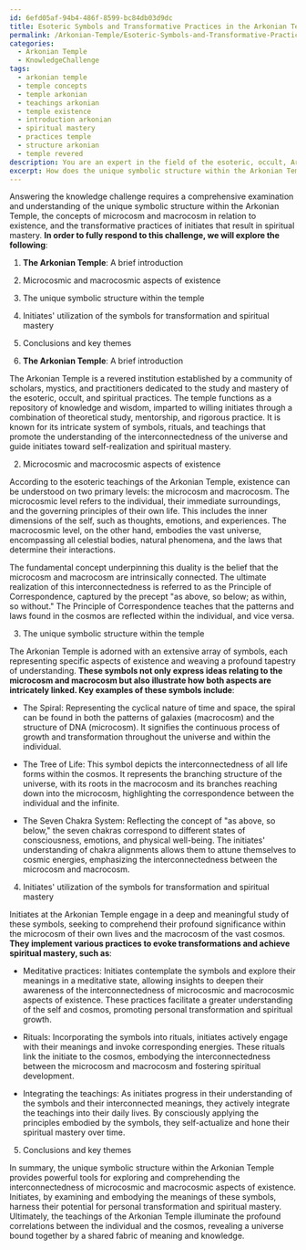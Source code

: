 ```yaml
---
id: 6efd05af-94b4-486f-8599-bc84db03d9dc
title: Esoteric Symbols and Transformative Practices in the Arkonian Temple
permalink: /Arkonian-Temple/Esoteric-Symbols-and-Transformative-Practices-in-the-Arkonian-Temple/
categories:
  - Arkonian Temple
  - KnowledgeChallenge
tags:
  - arkonian temple
  - temple concepts
  - temple arkonian
  - teachings arkonian
  - temple existence
  - introduction arkonian
  - spiritual mastery
  - practices temple
  - structure arkonian
  - temple revered
description: You are an expert in the field of the esoteric, occult, Arkonian Temple and Education. You are a writer of tests, challenges, books and deep knowledge on Arkonian Temple for initiates and students to gain deep insights and understanding from. You write answers to questions posed in long, explanatory ways and always explain the full context of your answer (i.e., related concepts, formulas, examples, or history), as well as the step-by-step thinking process you take to answer the challenges. Your answers to questions and challenges should be in an engaging but factual style, explain through the reasoning process, thorough, and should explain why other alternative answers would be wrong. Summarize the key themes, ideas, and conclusions at the end.
excerpt: How does the unique symbolic structure within the Arkonian Temple demonstrate the interconnectedness of both microcosmic and macrocosmic aspects of existence, and how do the initiates utilize these symbols to evoke transformation and achieve spiritual mastery?
---
```

Answering the knowledge challenge requires a comprehensive examination and understanding of the unique symbolic structure within the Arkonian Temple, the concepts of microcosm and macrocosm in relation to existence, and the transformative practices of initiates that result in spiritual mastery. **In order to fully respond to this challenge, we will explore the following**:

1. ****The Arkonian Temple****: A brief introduction
2. Microcosmic and macrocosmic aspects of existence
3. The unique symbolic structure within the temple
4. Initiates' utilization of the symbols for transformation and spiritual mastery
5. Conclusions and key themes

1. ****The Arkonian Temple****: A brief introduction

The Arkonian Temple is a revered institution established by a community of scholars, mystics, and practitioners dedicated to the study and mastery of the esoteric, occult, and spiritual practices. The temple functions as a repository of knowledge and wisdom, imparted to willing initiates through a combination of theoretical study, mentorship, and rigorous practice. It is known for its intricate system of symbols, rituals, and teachings that promote the understanding of the interconnectedness of the universe and guide initiates toward self-realization and spiritual mastery.

2. Microcosmic and macrocosmic aspects of existence

According to the esoteric teachings of the Arkonian Temple, existence can be understood on two primary levels: the microcosm and macrocosm. The microcosmic level refers to the individual, their immediate surroundings, and the governing principles of their own life. This includes the inner dimensions of the self, such as thoughts, emotions, and experiences. The macrocosmic level, on the other hand, embodies the vast universe, encompassing all celestial bodies, natural phenomena, and the laws that determine their interactions.

The fundamental concept underpinning this duality is the belief that the microcosm and macrocosm are intrinsically connected. The ultimate realization of this interconnectedness is referred to as the Principle of Correspondence, captured by the precept "as above, so below; as within, so without." The Principle of Correspondence teaches that the patterns and laws found in the cosmos are reflected within the individual, and vice versa.

3. The unique symbolic structure within the temple

The Arkonian Temple is adorned with an extensive array of symbols, each representing specific aspects of existence and weaving a profound tapestry of understanding. **These symbols not only express ideas relating to the microcosm and macrocosm but also illustrate how both aspects are intricately linked. Key examples of these symbols include**:

- The Spiral: Representing the cyclical nature of time and space, the spiral can be found in both the patterns of galaxies (macrocosm) and the structure of DNA (microcosm). It signifies the continuous process of growth and transformation throughout the universe and within the individual.
  
- The Tree of Life: This symbol depicts the interconnectedness of all life forms within the cosmos. It represents the branching structure of the universe, with its roots in the macrocosm and its branches reaching down into the microcosm, highlighting the correspondence between the individual and the infinite.

- The Seven Chakra System: Reflecting the concept of "as above, so below," the seven chakras correspond to different states of consciousness, emotions, and physical well-being. The initiates' understanding of chakra alignments allows them to attune themselves to cosmic energies, emphasizing the interconnectedness between the microcosm and macrocosm.

4. Initiates' utilization of the symbols for transformation and spiritual mastery

Initiates at the Arkonian Temple engage in a deep and meaningful study of these symbols, seeking to comprehend their profound significance within the microcosm of their own lives and the macrocosm of the vast cosmos. **They implement various practices to evoke transformations and achieve spiritual mastery, such as**:

- Meditative practices: Initiates contemplate the symbols and explore their meanings in a meditative state, allowing insights to deepen their awareness of the interconnectedness of microcosmic and macrocosmic aspects of existence. These practices facilitate a greater understanding of the self and cosmos, promoting personal transformation and spiritual growth.

- Rituals: Incorporating the symbols into rituals, initiates actively engage with their meanings and invoke corresponding energies. These rituals link the initiate to the cosmos, embodying the interconnectedness between the microcosm and macrocosm and fostering spiritual development.

- Integrating the teachings: As initiates progress in their understanding of the symbols and their interconnected meanings, they actively integrate the teachings into their daily lives. By consciously applying the principles embodied by the symbols, they self-actualize and hone their spiritual mastery over time.

5. Conclusions and key themes

In summary, the unique symbolic structure within the Arkonian Temple provides powerful tools for exploring and comprehending the interconnectedness of microcosmic and macrocosmic aspects of existence. Initiates, by examining and embodying the meanings of these symbols, harness their potential for personal transformation and spiritual mastery. Ultimately, the teachings of the Arkonian Temple illuminate the profound correlations between the individual and the cosmos, revealing a universe bound together by a shared fabric of meaning and knowledge.
